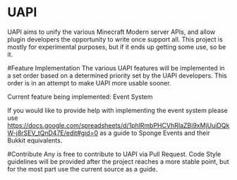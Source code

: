 # UAPI
UAPI aims to unify the various Minecraft Modern server APIs, and allow plugin developers the opportunity to write once support all. This project is mostly for experimental purposes, but if it ends up getting some use, so be it.

#Feature Implementation
The various UAPI features will be implemented in a set order based on a determined priority set by the UAPI developers. This order is in an attempt to make UAPI more usable sooner.

Current feature being implemented: Event System

If you would like to provide help with implementing the event system please use https://docs.google.com/spreadsheets/d/1phlRmbPHCVhRIaZBi9xMjUuiDQkW-j8rSEV_tQnD47E/edit#gid=0 as a guide to Sponge Events and their Bukkit equivalents.

#Contribute
Any is free to contribute to UAPI via Pull Request. Code Style guidelines will be provided after the project reaches a more stable point, but for the most part use the current source as a guide.
